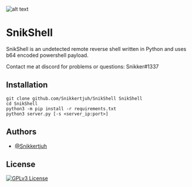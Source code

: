 ![alt text](https://i.imgur.com/u6se7IM.png)

# SnikShell
SnikShell is an undetected remote reverse shell written in Python and uses b64 encoded powershell payload.

Contact me at discord for problems or questions: Snikker#1337

## Installation

```
git clone github.com/Snikkertjuh/SnikShell SnikShell
cd SnikShell
python3 -m pip install -r requirements.txt
python3 server.py [-s <server_ip:port>]
```
## Authors

- [@Snikkertjuh](https://www.github.com/Snikkertjuh)



## License

[![GPLv3 License](https://img.shields.io/badge/License-GPL%20v3-yellow.svg)](https://opensource.org/licenses/)
